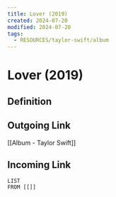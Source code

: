 ```yaml
---
title: Lover (2019)
created: 2024-07-20
modified: 2024-07-20
tags:
  - RESOURCES/taylor-swift/album
---
```

# Lover (2019)
## Definition

## Outgoing Link
[[Album - Taylor Swift]]
## Incoming Link
```dataview
LIST
FROM [[]]
```
